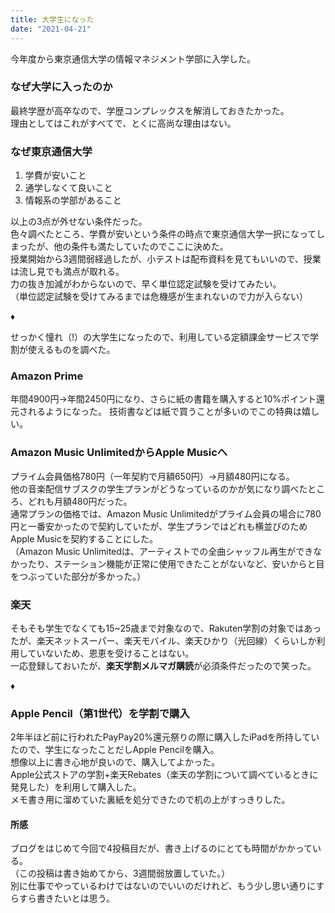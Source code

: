 ```yaml
---
title: 大学生になった
date: "2021-04-21"
---
```

今年度から東京通信大学の情報マネジメント学部に入学した。  

### なぜ大学に入ったのか
最終学歴が高卒なので、学歴コンプレックスを解消しておきたかった。  
理由としてはこれがすべてで、とくに高尚な理由はない。  

### なぜ東京通信大学
1. 学費が安いこと
1. 通学しなくて良いこと
1. 情報系の学部があること

以上の3点が外せない条件だった。  
色々調べたところ、学費が安いという条件の時点で東京通信大学一択になってしまったが、他の条件も満たしていたのでここに決めた。  
授業開始から3週間弱経過したが、小テストは配布資料を見てもいいので、授業は流し見でも満点が取れる。  
力の抜き加減がわからないので、早く単位認定試験を受けてみたい。  
（単位認定試験を受けてみるまでは危機感が生まれないので力が入らない）

<p class='diamond'>&#9830;</p>

せっかく憧れ（!）の大学生になったので、利用している定額課金サービスで学割が使えるものを調べた。  

### Amazon Prime
年間4900円→年間2450円になり、さらに紙の書籍を購入すると10%ポイント還元されるようになった。
技術書などは紙で買うことが多いのでこの特典は嬉しい。

### Amazon Music UnlimitedからApple Musicへ
プライム会員価格780円（一年契約で月額650円）→月額480円になる。  
他の音楽配信サブスクの学生プランがどうなっているのかが気になり調べたところ、どれも月額480円だった。  
通常プランの価格では、Amazon Music Unlimitedがプライム会員の場合に780円と一番安かったので契約していたが、学生プランではどれも横並びのためApple Musicを契約することにした。  
（Amazon Music Unlimitedは、アーティストでの全曲シャッフル再生ができなかったり、ステーション機能が正常に使用できたことがないなど、安いからと目をつぶっていた部分が多かった。）

### 楽天
そもそも学生でなくても15~25歳まで対象なので、Rakuten学割の対象ではあったが、楽天ネットスーパー、楽天モバイル、楽天ひかり（光回線）くらいしか利用していないため、恩恵を受けることはない。  
一応登録しておいたが、**楽天学割メルマガ購読**が必須条件だったので笑った。

<p class='diamond'>&#9830;</p>

### Apple Pencil（第1世代）を学割で購入
2年半ほど前に行われたPayPay20%還元祭りの際に購入したiPadを所持していたので、学生になったことだしApple Pencilを購入。  
想像以上に書き心地が良いので、購入してよかった。  
Apple公式ストアの学割+楽天Rebates（楽天の学割について調べているときに発見した）を利用して購入した。  
メモ書き用に溜めていた裏紙を処分できたので机の上がすっきりした。  

#### 所感
ブログをはじめて今回で4投稿目だが、書き上げるのにとても時間がかかっている。  
（この投稿は書き始めてから、3週間弱放置していた。）  
別に仕事でやっているわけではないのでいいのだけれど、もう少し思い通りにすらすら書きたいとは思う。
